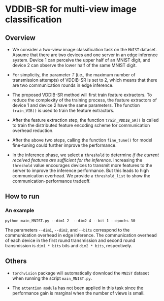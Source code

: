 # VDDIB-SR for multi-view image classification


## Overview

* We consider a two-view image classification task on the `MNIST` dataset. Assume that there are two devices and one server in an edge inference system. Device 1 can perceive the upper half of an MNIST digit, and device 2 can observe the lower half of the same MNIST digit.

* For simplicity, the parameter $T$ (i.e., the maximum number of transmission attempts) of VDDIB-SR is set to 2, which means that there are two communication rounds in edge inference.

* The proposed VDDIB-SR method will first train feature extractors. To reduce the complexity of the training process, the feature extractors of device 1 and device 2 have the same parameters. The function `train_VIB()` is used to train the feature extractors. 

* After the feature extraction step, the function `train_VDDIB_SR()` is called to train the distributed feature encoding scheme for communication overhead reduction.

* After the above two steps, calling the function `fine_tune()` for model fine-tuning could further improve the performance.

* In the inference phase, we select a `threshold` to determine *if the current received features are sufficient for the inference*. Increasing the `threshold` value encourages devices to transmit more features to the server to improve the inference performance. But this leads to high communication overhead. We provide a `threshold_list` to show the communication-performance tradeoff.




## How to run
### An example
`python main_MNIST.py --dim1 2  --dim2 4 --bit 1 --epochs 30 `

The parameters `--dim1`, `--dim2`, and `--bits` correspond to the communication overhead in edge inference. The communication overhead of each device in the first round transmission and second round transmission is `dim1 * bits` bits and `dim2 * bits`, respectively.


## Others

* `torchvision` package will automatically download the `MNIST` dataset when running the script `main_MNIST.py`.

* The `attention module` has not been applied in this task since the performance gain is marginal when the number of views is small.
